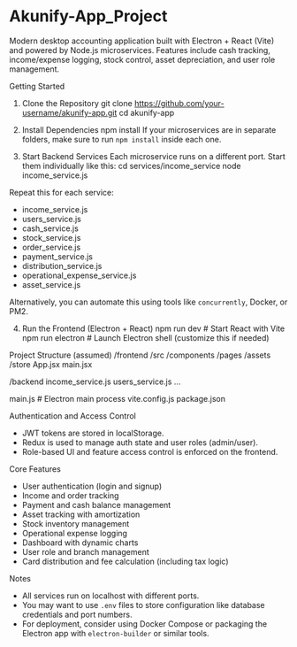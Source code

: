 # Akunify-App_Project
Modern desktop accounting application built with Electron + React (Vite) and powered by Node.js microservices. Features include cash tracking, income/expense logging, stock control, asset depreciation, and user role management.

Getting Started

1. Clone the Repository
git clone https://github.com/your-username/akunify-app.git
cd akunify-app

2. Install Dependencies
npm install
If your microservices are in separate folders, make sure to run `npm install` inside each one.

3. Start Backend Services
Each microservice runs on a different port. Start them individually like this:
cd services/income_service
node income_service.js

Repeat this for each service:
- income_service.js
- users_service.js
- cash_service.js
- stock_service.js
- order_service.js
- payment_service.js
- distribution_service.js
- operational_expense_service.js
- asset_service.js

Alternatively, you can automate this using tools like `concurrently`, Docker, or PM2.

4. Run the Frontend (Electron + React)
npm run dev         # Start React with Vite
npm run electron    # Launch Electron shell (customize this if needed)

Project Structure (assumed)
/frontend
  /src
    /components
    /pages
    /assets
    /store
  App.jsx
  main.jsx

/backend
  income_service.js
  users_service.js
  ...
  
main.js              # Electron main process
vite.config.js
package.json

Authentication and Access Control
- JWT tokens are stored in localStorage.
- Redux is used to manage auth state and user roles (admin/user).
- Role-based UI and feature access control is enforced on the frontend.

Core Features
- User authentication (login and signup)
- Income and order tracking
- Payment and cash balance management
- Asset tracking with amortization
- Stock inventory management
- Operational expense logging
- Dashboard with dynamic charts
- User role and branch management
- Card distribution and fee calculation (including tax logic)

Notes
- All services run on localhost with different ports.
- You may want to use `.env` files to store configuration like database credentials and port numbers.
- For deployment, consider using Docker Compose or packaging the Electron app with `electron-builder` or similar tools.
